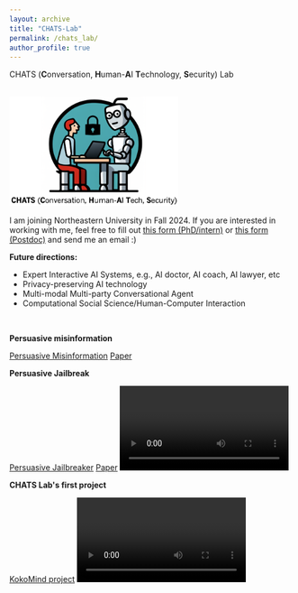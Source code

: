 ```yaml
---
layout: archive
title: "CHATS-Lab"
permalink: /chats_lab/
author_profile: true
---
```

CHATS (**C**onversation, **H**uman-**A**I **T**echnology, **S**ecurity) Lab

<br/>

<!-- ![image info](./pictures/image.png) -->
<!-- ![CHATS](https://github.com/wyshi/wyshi.github.io/blob/master/_pages/logo.png) -->

<img src="../images/logo.png" width="300">

<!-- ![alt text](logo.png "Title") -->

<br/>

I am joining Northeastern University in Fall 2024. If you are interested in working with me, feel free to fill out [this form (PhD/intern)](https://forms.gle/WNUv7y8ds4dXoVkH8) or [this form (Postdoc)](https://forms.gle/AwWxjcEsCD9LdswFA) and send me an email :)

**Future directions:**
<ul>
  <li>Expert Interactive AI Systems, e.g., AI doctor, AI coach, AI lawyer, etc</li>
  <li>Privacy-preserving AI technology</li>
  <li>Multi-modal Multi-party Conversational Agent</li>
  <li>Computational Social Science/Human-Computer Interaction</li>
</ul>
<br>

**Persuasive misinformation**

[Persuasive Misinformation](https://llms-believe-the-earth-is-flat.github.io/)
[Paper](https://arxiv.org/pdf/2312.09085.pdf)

**Persuasive Jailbreak**

[Persuasive Jailbreaker](https://chats-lab.github.io/persuasive_jailbreaker/)
[Paper](https://arxiv.org/abs/2401.06373) 
<video src="https://github.com/CHATS-lab/persuasive_jailbreaker/assets/61967882/3c04d83c-564d-40a5-87e8-423e0d377012" controls="controls" style="max-width: 730px;">
</video>

**CHATS Lab's first project**

[KokoMind project](https://chats-lab.github.io/KokoMind/)
<video src="https://github.com/CHATS-lab/KokoMind/assets/13882237/731427bf-0d3c-4870-b36e-e146f954309b" controls="controls" style="max-width: 730px;">
</video>

<!-- **Availability**
<iframe src="https://calendar.google.com/calendar/embed?height=600&wkst=1&bgcolor=%23ffffff&ctz=America%2FLos_Angeles&mode=WEEK&src=d3lzaGl3eXNoaUBnbWFpbC5jb20&src=YWRkcmVzc2Jvb2sjY29udGFjdHNAZ3JvdXAudi5jYWxlbmRhci5nb29nbGUuY29t&src=Y19kYzI5MGEwNTg2YmEzYjk1MTE4NzMwOTE1MDZhODViMjFiOWRjMTY2YTUwYjU1OWRlZDRlZmNhYTUwY2RhMTUzQGdyb3VwLmNhbGVuZGFyLmdvb2dsZS5jb20&src=ZmFtaWx5MTYxMjg4NTk5NDc5ODY2MjQ2NTBAZ3JvdXAuY2FsZW5kYXIuZ29vZ2xlLmNvbQ&src=ZW4udXNhI2hvbGlkYXlAZ3JvdXAudi5jYWxlbmRhci5nb29nbGUuY29t&src=MXRxa2hnZ291NW01aTM1b2U3M2dicWR2azNuaHNtOXVAaW1wb3J0LmNhbGVuZGFyLmdvb2dsZS5jb20&src=Z3Q2ODcyOTJpNGt2aWUwaWRuaGNrNjk2NmhwYjRucmFAaW1wb3J0LmNhbGVuZGFyLmdvb2dsZS5jb20&src=d3MyNjM0QGNvbHVtYmlhLmVkdQ&src=d3lzaGlAYmVya2VsZXkuZWR1&src=d3lzaGlAdWNkYXZpcy5lZHU&color=%23039BE5&color=%2333B679&color=%237CB342&color=%233F51B5&color=%230B8043&color=%23AD1457&color=%23E4C441&color=%23A79B8E&color=%23E4C441&color=%23F6BF26" style="border:solid 1px #777" width="800" height="600" frameborder="0" scrolling="no"></iframe> -->
